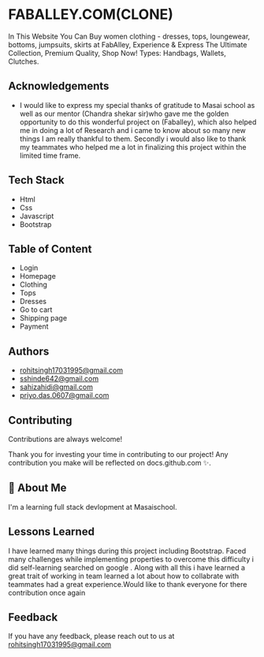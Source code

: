 
# FABALLEY.COM(CLONE)
In This Website You Can Buy women clothing - dresses, tops, loungewear, bottoms, jumpsuits, skirts at FabAlley, Experience & Express The Ultimate Collection, Premium Quality, Shop Now!  Types: Handbags, Wallets, Clutches.

## Acknowledgements

 - I would like to express my special thanks of gratitude to Masai school  as well as our mentor (Chandra shekar sir)who gave me the golden opportunity to do this wonderful project on  (Faballey), which also helped me in doing a lot of Research and i came to know about so many new things I am really thankful to them.
Secondly i would also like to thank my teammates who helped me a lot in finalizing this project within the limited time frame.

## Tech Stack

* Html
* Css
* Javascript
* Bootstrap
## Table of Content
* Login
* Homepage
* Clothing
* Tops
* Dresses
* Go to cart
* Shipping page
* Payment

## Authors

- [rohitsingh17031995@gmail.com](https://github.com/Rohit24-code)
- [sshinde642@gmail.com](https://github.com/sudarshan1309)
- [sahizahidi@gmail.com](https://github.com/SahiZahidi)
- [priyo.das.0607@gmail.com](https://github.com/priyodas1997)

## Contributing

Contributions are always welcome!

Thank you for investing your time in contributing to our project! Any contribution you make will be reflected on docs.github.com ✨.


## 🚀 About Me
I'm a learning full stack devlopment at Masaischool.


## Lessons Learned

I have learned  many things during this project including Bootstrap. Faced many challenges while implementing properties to overcome this difficulty i did self-learning searched on google . 
Along with all this i have learned a great trait of working in team learned a lot about how to collabrate with teammates had a great experience.Would like to thank everyone for there contribution once again


## Feedback

If you have any feedback, please reach out to us at rohitsingh17031995@gmail.com


